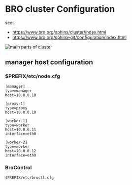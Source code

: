 # BRO cluster Configuration

see:

* https://www.bro.org/sphinx/cluster/index.html
* https://www.bro.org/sphinx-git/configuration/index.html

![main parts of cluster](https://www.bro.org/sphinx/_images/deployment.png)

## manager host configuration

### $PREFIX/etc/node.cfg
```
[manager]
type=manager
host=10.0.0.10

[proxy-1]
type=proxy
host=10.0.0.10

[worker-1]
type=worker
host=10.0.0.11
interface=eth0

[worker-2]
type=worker
host=10.0.0.12
interface=eth0
```

### BroControl
```
$PREFIX/etc/broctl.cfg
```




